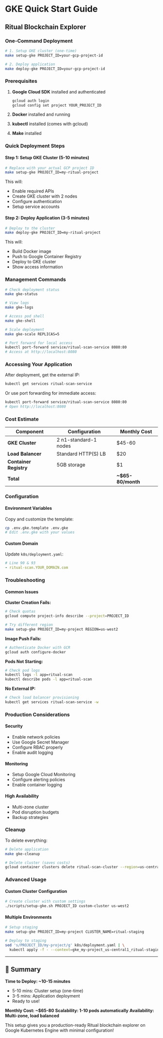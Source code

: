 # GKE Quick Start Guide
## Ritual Blockchain Explorer

### One-Command Deployment

```bash
# 1. Setup GKE cluster (one-time)
make setup-gke PROJECT_ID=your-gcp-project-id

# 2. Deploy application  
make deploy-gke PROJECT_ID=your-gcp-project-id
```

### Prerequisites

1. **Google Cloud SDK** installed and authenticated
   ```bash
   gcloud auth login
   gcloud config set project YOUR_PROJECT_ID
   ```

2. **Docker** installed and running

3. **kubectl** installed (comes with gcloud)

4. **Make** installed

### Quick Deployment Steps

#### Step 1: Setup GKE Cluster (5-10 minutes)
```bash
# Replace with your actual GCP project ID
make setup-gke PROJECT_ID=my-ritual-project
```

This will:
- Enable required APIs
- Create GKE cluster with 2 nodes
- Configure authentication
- Setup service accounts

#### Step 2: Deploy Application (3-5 minutes)
```bash
# Deploy to the cluster
make deploy-gke PROJECT_ID=my-ritual-project
```

This will:
- Build Docker image
- Push to Google Container Registry
- Deploy to GKE cluster
- Show access information

### Management Commands

```bash
# Check deployment status
make gke-status

# View logs
make gke-logs  

# Access pod shell
make gke-shell

# Scale deployment
make gke-scale REPLICAS=5

# Port forward for local access
kubectl port-forward service/ritual-scan-service 8080:80
# Access at http://localhost:8080
```

### Accessing Your Application

After deployment, get the external IP:
```bash
kubectl get services ritual-scan-service
```

Or use port forwarding for immediate access:
```bash
kubectl port-forward service/ritual-scan-service 8080:80
# Open http://localhost:8080
```

### Cost Estimate

| Component | Configuration | Monthly Cost |
|-----------|---------------|--------------|
| **GKE Cluster** | 2 n1-standard-1 nodes | $45-60 |
| **Load Balancer** | Standard HTTP(S) LB | $20 |
| **Container Registry** | 5GB storage | $1 |
| **Total** | | **~$65-80/month** |

### Configuration

#### **Environment Variables**
Copy and customize the template:
```bash
cp .env.gke.template .env.gke
# Edit .env.gke with your values
```

#### **Custom Domain**
Update `k8s/deployment.yaml`:
```yaml
# Line 90 & 93
- ritual-scan.YOUR_DOMAIN.com
```

### Troubleshooting

#### **Common Issues**

**Cluster Creation Fails:**
```bash
# Check quotas
gcloud compute project-info describe --project=PROJECT_ID

# Try different region
make setup-gke PROJECT_ID=my-project REGION=us-west2
```

**Image Push Fails:**
```bash
# Authenticate Docker with GCR
gcloud auth configure-docker
```

**Pods Not Starting:**
```bash
# Check pod logs
kubectl logs -l app=ritual-scan
kubectl describe pods -l app=ritual-scan
```

**No External IP:**
```bash
# Check load balancer provisioning
kubectl get services ritual-scan-service -w
```

### Production Considerations

#### **Security**
- Enable network policies
- Use Google Secret Manager
- Configure RBAC properly
- Enable audit logging

#### **Monitoring**
- Setup Google Cloud Monitoring
- Configure alerting policies
- Enable container logging

#### **High Availability**
- Multi-zone cluster
- Pod disruption budgets
- Backup strategies

### Cleanup

To delete everything:
```bash
# Delete application
make gke-cleanup

# Delete cluster (saves costs)
gcloud container clusters delete ritual-scan-cluster --region=us-central1
```

### Advanced Usage

#### **Custom Cluster Configuration**
```bash
# Create cluster with custom settings
./scripts/setup-gke.sh PROJECT_ID custom-cluster us-west2
```

#### **Multiple Environments**
```bash
# Setup staging
make setup-gke PROJECT_ID=my-project CLUSTER_NAME=ritual-staging

# Deploy to staging
sed 's/PROJECT_ID/my-project/g' k8s/deployment.yaml | \
  kubectl apply -f - --context=gke_my-project_us-central1_ritual-staging
```

---

## **🎯 Summary**

**Time to Deploy: ~10-15 minutes**
- 5-10 mins: Cluster setup (one-time)
- 3-5 mins: Application deployment
- Ready to use!

**Monthly Cost: ~$65-80**
**Scalability: 1-10 pods automatically**
**Availability: Multi-zone, load balanced**

This setup gives you a production-ready Ritual blockchain explorer on Google Kubernetes Engine with minimal configuration!
